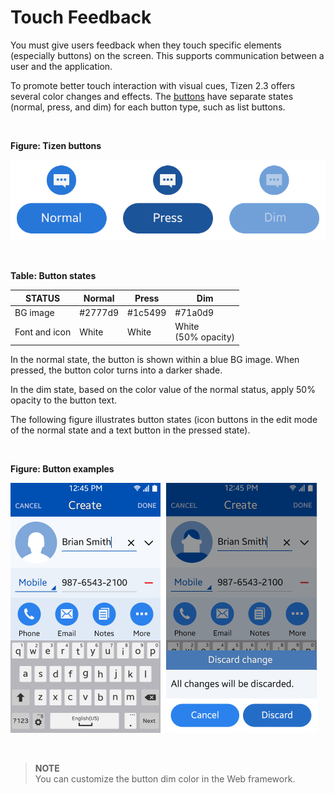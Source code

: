 # Touch Feedback

You must give users feedback when they touch specific elements (especially buttons) on the screen. This supports communication between a user and the application.

To promote better touch interaction with visual cues, Tizen 2.3 offers several color changes and effects. The [buttons](../design-library/button.html) have separate states (normal, press, and dim) for each button type, such as list buttons.

 

**Figure: Tizen buttons**

![](media/tizen_buttons.png)

 

**Table: Button states**


| STATUS             | Normal             | Press              | Dim                |
|--------------------|--------------------|--------------------|--------------------|
| BG image           | \#2777d9           | \#1c5499           | \#71a0d9           |
| Font and icon      | White              | White              | White<br>(50% opacity) |



In the normal state, the button is shown within a blue BG image. When pressed, the button color turns into a darker shade.

In the dim state, based on the color value of the normal status, apply 50% opacity to the button text.

The following figure illustrates button states (icon buttons in the edit mode of the normal state and a text button in the pressed state).

 

**Figure: Button examples**

![](media/touch_feedback_contacts_03.png)

 

> **NOTE**  
> You can customize the button dim color in the Web framework.
